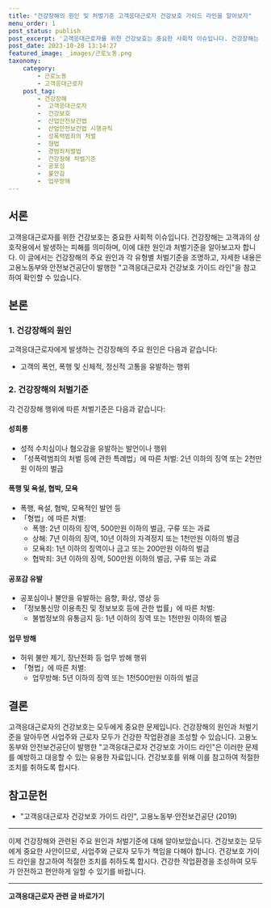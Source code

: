 ```yaml
---
title: "건강장해의 원인 및 처벌기준 고객응대근로자 건강보호 가이드 라인을 알아보자"
menu_order: 1
post_status: publish
post_excerpt: '고객응대근로자를 위한 건강보호는 중요한 사회적 이슈입니다. 건강장해는 고객과의 상호작용에서 발생하는 피해를 의미하며, 이에 대한 원인과 처벌기준을 알아보고자 합니다. 이 글에서는 건강장해의 주요 원인과 각 유형별 처벌기준을 조명하고, 자세한 내용은 고용노동부와 안전보건공단이 발행한  고객응대근로자 건강보호 가이드 라인 을 참고하여 확인할 수 있습니다.'
post_date: 2023-10-28 13:14:27
featured_image: _images/근로노동.png
taxonomy:
    category:
        - 근로노동
        - 고객응대근로자
    post_tag:
        - 건강장해
        -  고객응대근로자
        -  건강보호
        -  산업안전보건법
        -  산업안전보건법 시행규칙
        -  성폭력범죄의 처벌
        -  형법
        -  경범죄처벌법
        -  건강장해 처벌기준
        -  공포심
        -  불안감
        -  업무방해
---
```




## 서론

고객응대근로자를 위한 건강보호는 중요한 사회적 이슈입니다. 건강장해는 고객과의 상호작용에서 발생하는 피해를 의미하며, 이에 대한 원인과 처벌기준을 알아보고자 합니다. 이 글에서는 건강장해의 주요 원인과 각 유형별 처벌기준을 조명하고, 자세한 내용은 고용노동부와 안전보건공단이 발행한 "고객응대근로자 건강보호 가이드 라인"을 참고하여 확인할 수 있습니다.

## 본론

### 1. 건강장해의 원인

고객응대근로자에게 발생하는 건강장해의 주요 원인은 다음과 같습니다:

- 고객의 폭언, 폭행 및 신체적, 정신적 고통을 유발하는 행위

### 2. 건강장해의 처벌기준

각 건강장해 행위에 따른 처벌기준은 다음과 같습니다:

#### 성희롱

- 성적 수치심이나 혐오감을 유발하는 발언이나 행위
- 「성폭력범죄의 처벌 등에 관한 특례법」에 따른 처벌: 2년 이하의 징역 또는 2천만원 이하의 벌금

#### 폭행 및 욕설, 협박, 모욕

- 폭행, 욕설, 협박, 모욕적인 발언 등
- 「형법」에 따른 처벌:
  - 폭행: 2년 이하의 징역, 500만원 이하의 벌금, 구류 또는 과료
  - 상해: 7년 이하의 징역, 10년 이하의 자격정지 또는 1천만원 이하의 벌금
  - 모욕죄: 1년 이하의 징역이나 금고 또는 200만원 이하의 벌금
  - 협박죄: 3년 이하의 징역, 500만원 이하의 벌금, 구류 또는 과료

#### 공포감 유발

- 공포심이나 불안을 유발하는 음향, 화상, 영상 등
- 「정보통신망 이용촉진 및 정보보호 등에 관한 법률」에 따른 처벌:
  - 불법정보의 유통금지 등: 1년 이하의 징역 또는 1천만원 이하의 벌금

#### 업무 방해

- 허위 불만 제기, 장난전화 등 업무 방해 행위
- 「형법」에 따른 처벌:
  - 업무방해: 5년 이하의 징역 또는 1천500만원 이하의 벌금

## 결론

고객응대근로자의 건강보호는 모두에게 중요한 문제입니다. 건강장해의 원인과 처벌기준을 알아두면 사업주와 근로자 모두가 건강한 작업환경을 조성할 수 있습니다. 고용노동부와 안전보건공단이 발행한 "고객응대근로자 건강보호 가이드 라인"은 이러한 문제를 예방하고 대응할 수 있는 유용한 자료입니다. 건강보호를 위해 이를 참고하여 적절한 조치를 취하도록 합시다.

## 참고문헌

- "고객응대근로자 건강보호 가이드 라인", 고용노동부·안전보건공단 (2019)

---

이제 건강장해와 관련된 주요 원인과 처벌기준에 대해 알아보았습니다. 건강보호는 모두에게 중요한 사안이므로, 사업주와 근로자 모두가 책임을 다해야 합니다. 건강보호 가이드 라인을 참고하여 적절한 조치를 취하도록 합시다. 건강한 작업환경을 조성하여 모두가 안전하고 편안하게 일할 수 있기를 바랍니다.
<!-- wp:separator -->
<hr class="wp-block-separator has-alpha-channel-opacity"/>
<!-- /wp:separator -->

<!-- wp:group {"backgroundColor":"base","layout":{"type":"constrained"}} -->
<div class="wp-block-group has-base-background-color has-background"><!-- wp:paragraph {"align":"center","fontSize":"medium"} -->
<p class="has-text-align-center has-large-font-size"><strong>고객응대근로자 관련 글 바로가기</strong></p>
<!-- /wp:paragraph -->


<!-- wp:latest-posts
{"categories":[{"id":9570,"count":19,"description":"","link":"https://uknowlaw.com/category/%ea%b3%a0%ea%b0%9d%ec%9d%91%eb%8c%80%ea%b7%bc%eb%a1%9c%ec%9e%90/","name":"고객응대근로자","slug":"고객응대근로자","taxonomy":"category","parent":0,"meta":[],"_links":{"self":[{"href":"https://uknowlaw.com/wp-json/wp/v2/categories/9570"}],"collection":[{"href":"https://uknowlaw.com/wp-json/wp/v2/categories"}],"about":[{"href":"https://uknowlaw.com/wp-json/wp/v2/taxonomies/category"}],"wp:post_type":[{"href":"https://uknowlaw.com/wp-json/wp/v2/posts?categories=9570"}],"curies":[{"name":"wp","href":"https://api.w.org/{rel}","templated":true}]}}],"postsToShow":100,"excerptLength":28,"postLayout":"grid","columns":2,"featuredImageAlign":"left","featuredImageSizeSlug":"large","fontSize":"small"} /--></div>
<!-- /wp:group -->